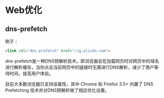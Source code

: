 # Web优化

## dns-prefetch

例子：

```html
<link rel="dns-prefetch" href="//g.alicdn.com">
```

dns-prefetch是一种DNS预解析技术。即浏览器会在加载网页时对网页中的域名进行解析缓存，当你点击当前网页中的链接时无需进行DNS解析，减少了用户等待时间，提高用户体验。

目前大多数浏览器已支持该属性，其中 Chrome 和 Firefox 3.5+ 内置了 DNS Prefetching 技术并对DNS预解析做了相应优化设置。 